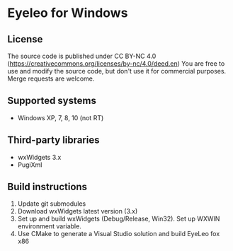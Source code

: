 # Eyeleo for Windows

## License
The source code is published under CC BY-NC 4.0 (https://creativecommons.org/licenses/by-nc/4.0/deed.en)
You are free to use and modify the source code, but don't use it for commercial purposes.
Merge requests are welcome.

## Supported systems
* Windows XP, 7, 8, 10 (not RT)

## Third-party libraries
* wxWidgets 3.x
* PugiXml

## Build instructions
1) Update git submodules
2) Download wxWidgets latest version (3.x)
3) Set up and build wxWidgets (Debug/Release, Win32). Set up WXWIN environment variable.
4) Use CMake to generate a Visual Studio solution and build EyeLeo fox x86